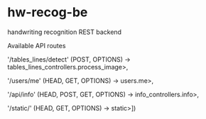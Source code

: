 # hw-recog-be
handwriting recognition REST backend

Available API routes

  '/tables_lines/detect' (POST, OPTIONS) -> tables_lines_controllers.process_image>,
  
  '/users/me' (HEAD, GET, OPTIONS) -> users.me>,
  
  '/api/info' (HEAD, POST, GET, OPTIONS) -> info_controllers.info>,
  
  '/static/<filename>' (HEAD, GET, OPTIONS) -> static>])

